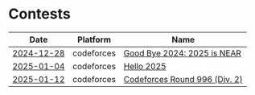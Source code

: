# Contests

| Date                     | Platform   | Name                                                                 |
| ------------------------ | ---------- | -------------------------------------------------------------------- |
| [2024-12-28](2024-12-28) | codeforces | [Good Bye 2024: 2025 is NEAR](https://codeforces.com/contest/2053)   |
| [2025-01-04](2025-01-04) | codeforces | [Hello 2025](https://codeforces.com/contest/2057)                    |
| [2025-01-12](2025-01-12) | codeforces | [Codeforces Round 996 (Div. 2)](https://codeforces.com/contest/2055) |
